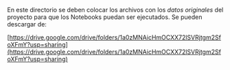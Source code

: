 En este directorio se deben colocar los archivos con los *datos originales* del proyecto para que los Notebooks puedan ser ejecutados. Se pueden descargar de:

[https://drive.google.com/drive/folders/1a0zMNAicHmOCXX72lSVRjtgm2SfoXFmY?usp=sharing](https://drive.google.com/drive/folders/1a0zMNAicHmOCXX72lSVRjtgm2SfoXFmY?usp=sharing)